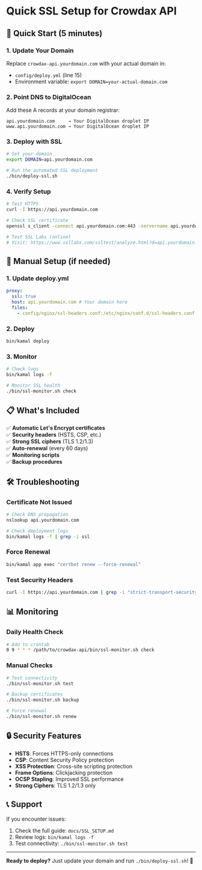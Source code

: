 # Quick SSL Setup for Crowdax API

## 🚀 Quick Start (5 minutes)

### 1. Update Your Domain

Replace `crowdax-api.yourdomain.com` with your actual domain in:

- `config/deploy.yml` (line 15)
- Environment variable: `export DOMAIN=your-actual-domain.com`

### 2. Point DNS to DigitalOcean

Add these A records at your domain registrar:

```
api.yourdomain.com     → Your DigitalOcean droplet IP
www.api.yourdomain.com → Your DigitalOcean droplet IP
```

### 3. Deploy with SSL

```bash
# Set your domain
export DOMAIN=api.yourdomain.com

# Run the automated SSL deployment
./bin/deploy-ssl.sh
```

### 4. Verify Setup

```bash
# Test HTTPS
curl -I https://api.yourdomain.com

# Check SSL certificate
openssl s_client -connect api.yourdomain.com:443 -servername api.yourdomain.com

# Test SSL Labs (online)
# Visit: https://www.ssllabs.com/ssltest/analyze.html?d=api.yourdomain.com
```

## 🔧 Manual Setup (if needed)

### 1. Update deploy.yml

```yaml
proxy:
  ssl: true
  host: api.yourdomain.com # Your domain here
  files:
    - config/nginx/ssl-headers.conf:/etc/nginx/conf.d/ssl-headers.conf
```

### 2. Deploy

```bash
bin/kamal deploy
```

### 3. Monitor

```bash
# Check logs
bin/kamal logs -f

# Monitor SSL health
./bin/ssl-monitor.sh check
```

## 📋 What's Included

✅ **Automatic Let's Encrypt certificates**  
✅ **Security headers** (HSTS, CSP, etc.)  
✅ **Strong SSL ciphers** (TLS 1.2/1.3)  
✅ **Auto-renewal** (every 60 days)  
✅ **Monitoring scripts**  
✅ **Backup procedures**

## 🛠️ Troubleshooting

### Certificate Not Issued

```bash
# Check DNS propagation
nslookup api.yourdomain.com

# Check deployment logs
bin/kamal logs -f | grep -i ssl
```

### Force Renewal

```bash
bin/kamal app exec "certbot renew --force-renewal"
```

### Test Security Headers

```bash
curl -I https://api.yourdomain.com | grep -i "strict-transport-security"
```

## 📊 Monitoring

### Daily Health Check

```bash
# Add to crontab
0 9 * * * /path/to/crowdax-api/bin/ssl-monitor.sh check
```

### Manual Checks

```bash
# Test connectivity
./bin/ssl-monitor.sh test

# Backup certificates
./bin/ssl-monitor.sh backup

# Force renewal
./bin/ssl-monitor.sh renew
```

## 🔒 Security Features

- **HSTS**: Forces HTTPS-only connections
- **CSP**: Content Security Policy protection
- **XSS Protection**: Cross-site scripting protection
- **Frame Options**: Clickjacking protection
- **OCSP Stapling**: Improved SSL performance
- **Strong Ciphers**: TLS 1.2/1.3 only

## 📞 Support

If you encounter issues:

1. Check the full guide: `docs/SSL_SETUP.md`
2. Review logs: `bin/kamal logs -f`
3. Test connectivity: `./bin/ssl-monitor.sh test`

---

**Ready to deploy?** Just update your domain and run `./bin/deploy-ssl.sh`! 🎉
